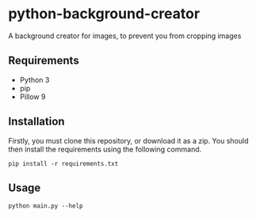 # python-background-creator

A background creator for images, to prevent you from cropping images

## Requirements

- Python 3
- pip
- Pillow 9

## Installation

Firstly, you must clone this repository, or download it as a zip.
You should then install the requirements using the following command.

```
pip install -r requirements.txt
```

## Usage

```shell
python main.py --help
```
